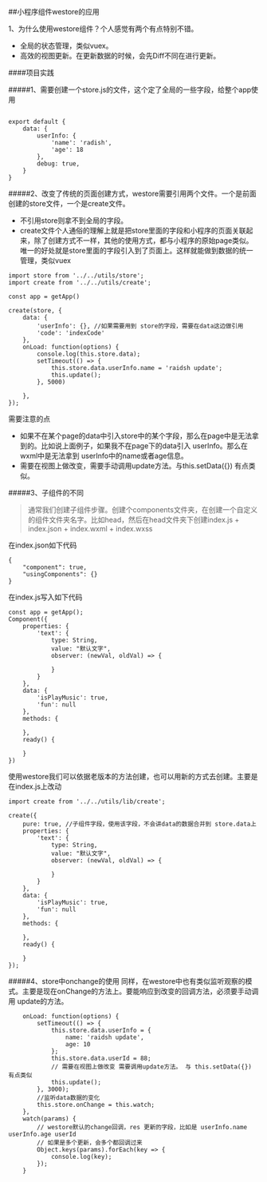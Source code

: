 ##小程序组件westore的应用

1、为什么使用westore组件？个人感觉有两个有点特别不错。

* 全局的状态管理，类似vuex。
* 高效的视图更新。在更新数据的时候，会先Diff不同在进行更新。



####项目实践


#####1、需要创建一个store.js的文件，这个定了全局的一些字段，给整个app使用

```

export default {
    data: {
        userInfo: {
            'name': 'radish',
            'age': 18
        },
        debug: true,
    }
}

```

#####2、改变了传统的页面创建方式，westore需要引用两个文件。一个是前面创建的store文件，一个是create文件。

* 不引用store则拿不到全局的字段。
* create文件个人通俗的理解上就是把store里面的字段和小程序的页面关联起来，除了创建方式不一样，其他的使用方式，都与小程序的原始page类似。唯一的好处就是store里面的字段引入到了页面上。这样就能做到数据的统一管理，类似vuex

```
import store from '../../utils/store';
import create from '../../utils/create';

const app = getApp()

create(store, {
    data: {
        'userInfo': {}, //如果需要用到 store的字段，需要在data这边做引用
        'code': 'indexCode'
    },
    onLoad: function(options) {
        console.log(this.store.data);
        setTimeout(() => {
            this.store.data.userInfo.name = 'raidsh update';
            this.update();
        }, 5000)

    },
});
```

需要注意的点

* 如果不在某个page的data中引入store中的某个字段，那么在page中是无法拿到的。比如说上面例子，如果我不在page下的data引入 userInfo。那么在wxml中是无法拿到 userInfo中的name或者age信息。
* 需要在视图上做改变，需要手动调用update方法。与this.setData({}) 有点类似。


#####3、子组件的不同

>通常我们创建子组件步骤。创建个components文件夹，在创建一个自定义的组件文件夹名字。比如head，然后在head文件夹下创建index.js + index.json + index.wxml + index.wxss


在index.json如下代码

```
{
    "component": true,
    "usingComponents": {}
}
```
在index.js写入如下代码

```
const app = getApp();
Component({
    properties: {
        'text': {
            type: String,
            value: "默认文字",
            observer: (newVal, oldVal) => {

            }
        }
    },
    data: {
        'isPlayMusic': true,
        'fun': null
    },
    methods: {

    },
    ready() {

    }
})
```

使用westore我们可以依据老版本的方法创建，也可以用新的方式去创建。主要是在index.js上改动

```
import create from '../../utils/lib/create';

create({
    pure: true, //子组件字段，使用该字段，不会讲data的数据合并到 store.data上
    properties: {
        'text': {
            type: String,
            value: "默认文字",
            observer: (newVal, oldVal) => {

            }
        }
    },
    data: {
        'isPlayMusic': true,
        'fun': null
    },
    methods: {

    },
    ready() {

    }
});
```

#####4、store中onchange的使用
同样，在westore中也有类似监听观察的模式。主要是现在onChange的方法上。要能响应到改变的回调方法，必须要手动调用 update的方法。

```
	onLoad: function(options) {
        setTimeout(() => {
            this.store.data.userInfo = {
                name: 'raidsh update',
                age: 10
            };
            this.store.data.userId = 88;
            // 需要在视图上做改变 需要调用update方法。 与 this.setData({}) 有点类似
            this.update();
        }, 3000);
        //监听data数据的变化
        this.store.onChange = this.watch;
    },
    watch(params) {
        // westore默认的change回调，res 更新的字段，比如是 userInfo.name  userInfo.age userId
        // 如果是多个更新，会多个都回调过来
        Object.keys(params).forEach(key => {
            console.log(key);
        });
    }
```

